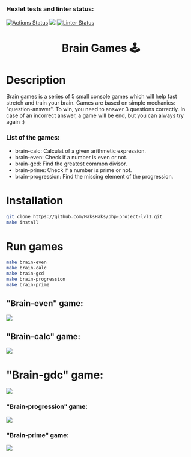 ### Hexlet tests and linter status:
[![Actions Status](https://github.com/enlesway/backend-project-lvl1/workflows/hexlet-check/badge.svg)](https://github.com/enlesway/backend-project-lvl1/actions)
<a href="https://codeclimate.com/github/enlesway/backend-project-lvl1/maintainability"><img src="https://api.codeclimate.com/v1/badges/36dcf33c307179aca007/maintainability" /></a>
[![Linter Status](https://github.com/enlesway/backend-project-lvl1/workflows/Linter/badge.svg)](https://github.com/enlesway/backend-project-lvl1/actions/workflows/nodejs.yml)

<h1 style="text-align: center;"> Brain Games 🕹️</h1>

# Description

 Brain games is a series of 5 small console games which will help fast stretch and train your brain. Games are based on simple mechanics: "question-answer". To win, you need to answer 3 questions correctly. In case of an incorrect answer, a game will be end, but you can always try again :)
### List of the games:

- brain-calc: Calculat of a given arithmetic expression.
- brain-even: Check if a number is even or not.
- brain-gcd: Find the greatest common divisor.
- brain-prime: Check if a number is prime or not.
- brain-progression: Find the missing element of the progression.

# Installation

```sh
git clone https://github.com/MaksHaks/php-project-lvl1.git
make install
```
# Run games

```sh
make brain-even
make brain-calc
make brain-gcd
make brain-progression
make brain-prime
```






## "Brain-even" game:
<a href="https://asciinema.org/a/488284" target="_blank"><img src="https://asciinema.org/a/488284.svg" /></a>

## "Brain-calc" game:
<a href="https://asciinema.org/a/489672" target="_blank"><img src="https://asciinema.org/a/489672.svg" /></a>

# "Brain-gdc" game:
<a href="https://asciinema.org/a/489972" target="_blank"><img src="https://asciinema.org/a/489972.svg" /></a>

### "Brain-progression" game:
<a href="https://asciinema.org/a/489979" target="_blank"><img src="https://asciinema.org/a/489979.svg" /></a>

### "Brain-prime" game:
<a href="https://asciinema.org/a/489988" target="_blank"><img src="https://asciinema.org/a/489988.svg" /></a>
